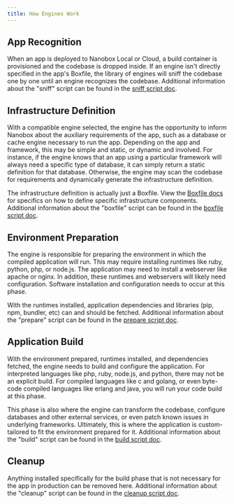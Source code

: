 ```yaml
---
title: How Engines Work
---
```


## App Recognition

When an app is deployed to Nanobox Local or Cloud, a build container is provisioned and the codebase is dropped inside. If an engine isn't directly specified in the app's Boxfile, the library of engines will sniff the codebase one by one until an engine recognizes the codebase. Additional information about the "sniff" script can be found in the [sniff script doc](/engines/scripts/sniff).

## Infrastructure Definition

With a compatible engine selected, the engine has the opportunity to inform Nanobox about the auxiliary requirements of the app, such as a database or cache engine necessary to run the app. Depending on the app and framework, this may be simple and static, or dynamic and involved. For instance, if the engine knows that an app using a particular framework will always need a specific type of database, it can simply return a static definition for that database. Otherwise, the engine may scan the codebase for requirements and dynamically generate the infrastructure definition.

The infrastructure definition is actually just a Boxfile. View the [Boxfile docs](/boxfile/) for specifics on how to define specific infrastructure components. Additional information about the "boxfile" script can be found in the [boxfile script doc](/engines/scripts/boxfile).

## Environment Preparation

The engine is responsible for preparing the environment in which the compiled application will run. This may require installing runtimes like ruby, python, php, or node.js. The application may need to install a webserver like apache or nginx. In addition, these runtimes and webservers will likely need configuration. Software installation and configuration needs to occur at this phase.

With the runtimes installed, application dependencies and libraries (pip, npm, bundler, etc) can and should be fetched. Additional information about the "prepare" script can be found in the [prepare script doc](/engines/scripts/prepare).

## Application Build

With the environment prepared, runtimes installed, and dependencies fetched, the engine needs to build and configure the application. For interpreted languages like php, ruby, node.js, and python, there may not be an explicit build. For compiled languages like c and golang, or even byte-code compiled languages like erlang and java, you will run your code build at this phase.

This phase is also where the engine can transform the codebase, configure databases and other external services, or even patch known issues in underlying frameworks. Ultimately, this is where the application is custom-tailored to fit the environment prepared for it. Additional information about the "build" script can be found in the [build script doc](/engines/scripts/build).

## Cleanup

Anything installed specifically for the build phase that is not necessary for the app in production can be removed here. Additional information about the "cleanup" script can be found in the [cleanup script doc](/engines/scripts/cleanup).

